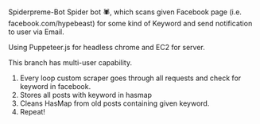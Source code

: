 Spiderpreme-Bot
Spider bot 🕷, which scans given Facebook page (i.e. facebook.com/hypebeast) for some kind of Keyword and send notification to user via Email.

Using Puppeteer.js for headless chrome and EC2 for server.

This branch has multi-user capability.

1. Every loop custom scraper goes through all requests and check for keyword in facebook.
2. Stores all posts with keyword in hasmap
3. Cleans HasMap from old posts containing given keyword.
4. Repeat!
